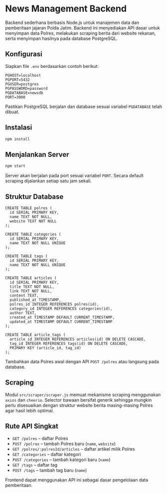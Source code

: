 # News Management Backend

Backend sederhana berbasis Node.js untuk manajemen data dan pemberitaan jajaran Polda Jatim. Backend ini menyediakan API dasar untuk menyimpan data Polres, melakukan scraping berita dari website rekanan, serta menyimpan hasilnya pada database PostgreSQL.

## Konfigurasi

Siapkan file `.env` berdasarkan contoh berikut:

```
PGHOST=localhost
PGPORT=5432
PGUSER=postgres
PGPASSWORD=password
PGDATABASE=newsdb
PORT=3000
```

Pastikan PostgreSQL berjalan dan database sesuai variabel `PGDATABASE` telah dibuat.

## Instalasi

```bash
npm install
```

## Menjalankan Server

```bash
npm start
```

Server akan berjalan pada port sesuai variabel `PORT`. Secara default scraping dijalankan setiap satu jam sekali.

## Struktur Database

```
CREATE TABLE polres (
  id SERIAL PRIMARY KEY,
  name TEXT NOT NULL,
  website TEXT NOT NULL
);

CREATE TABLE categories (
  id SERIAL PRIMARY KEY,
  name TEXT NOT NULL UNIQUE
);

CREATE TABLE tags (
  id SERIAL PRIMARY KEY,
  name TEXT NOT NULL UNIQUE
);

CREATE TABLE articles (
  id SERIAL PRIMARY KEY,
  title TEXT NOT NULL,
  link TEXT NOT NULL,
  content TEXT,
  published_at TIMESTAMP,
  polres_id INTEGER REFERENCES polres(id),
  category_id INTEGER REFERENCES categories(id),
  author TEXT,
  created_at TIMESTAMP DEFAULT CURRENT_TIMESTAMP,
  updated_at TIMESTAMP DEFAULT CURRENT_TIMESTAMP
);

CREATE TABLE article_tags (
  article_id INTEGER REFERENCES articles(id) ON DELETE CASCADE,
  tag_id INTEGER REFERENCES tags(id) ON DELETE CASCADE,
  PRIMARY KEY (article_id, tag_id)
);
```

Tambahkan data Polres awal dengan API `POST /polres` atau langsung pada database.

## Scraping

Modul `src/scraper/scraper.js` memuat mekanisme scraping menggunakan `axios` dan `cheerio`. Selector bawaan bersifat generik sehingga mungkin perlu disesuaikan dengan struktur website berita masing-masing Polres agar hasil lebih optimal.

## Rute API Singkat

- `GET /polres` – daftar Polres
- `POST /polres` – tambah Polres baru (`name`, `website`)
- `GET /polres/:polresId/articles` – daftar artikel milik Polres
- `GET /categories` – daftar kategori
- `POST /categories` – tambah kategori baru (`name`)
- `GET /tags` – daftar tag
- `POST /tags` – tambah tag baru (`name`)

Frontend dapat menggunakan API ini sebagai dasar pengelolaan data pemberitaan.
